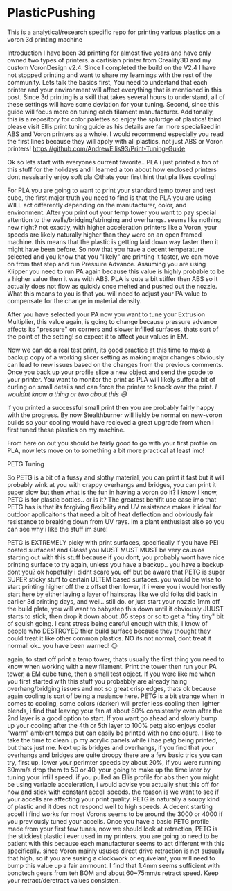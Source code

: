 # PlasticPushing
This is a analytical/research specific repo for printing various plastics on a voron 3d printing machine

Introduction
I have been 3d printing for almost five years and have only owned two types of printers. a cartisian printer from Creality3D and my custom VoronDesign v2.4. Since I completed the build on the V2.4 I have not stopped printing and want to share my learnings with the rest of the community. 
Lets talk the basics first, You need to undertand that each printer and your environment will affect everything that is mentioned in this post. Since 3d printing is a skill that takes several hours to understand, all of these settings will have some deviation for your tuning.
Second, since this guide will focus more on tuning each filament manufacturer. Additonally, this is a repository for color palettes so enjoy the splurdge of plastics!
third please visit Ellis print tuning guide as his details are far more specialized in ABS and Voron printers as a whole. I would recommend especially you read the first lines because they will apply with all plastics, not just ABS or Voron printers!
https://github.com/AndrewEllis93/Print-Tuning-Guide

Ok so lets start with everyones current favorite.. PLA i just printed a ton of this stuff for the holidays and I learned a ton about how enclosed printers dont nessisarily enjoy soft pla 😉thats your first hint that pla likes cooling! 

For PLA you are going to want to print your standard temp tower and test cube, the first major truth you need to find is that the PLA you are using WILL act differently depending on the manufacturer, color, and environment. After you print out your temp tower you want to pay special attention to the walls/bridging/stringing and overhangs. seems like nothing new right? not exactly, with higher acceleration printers like a Voron, your speeds are likely naturally higher than they were on an open framed machine. this means that the plastic is getting laid down way faster then it might have been before. So now that you have a decent temperature selected and you know that you "likely" are printing it faster, we can move on from that step and run Pressure Advance. Assuming you are using Klipper you need to run PA again because this value is highly probable to be a higher value then it was with ABS. PLA is qute a bit stiffer then ABS so it actually does not flow as quickly once melted and pushed out the nozzle. What this means to you is that you will need to adjust your PA value to compensate for the change in material density. 

After you have selected your PA now you want to tune your Extrusion Multiplier, this value again, is going to change because pressure advance affects its "pressure" on corners and slower infilled surfaces, thats sort of the point of the setting! so expect it to affect your values in EM. 

Now we can do a real test print, its good practice at this time to make a backup copy of a working slicer setting as making major changes obviously can lead to new issues based on the changes from the previous comments. Once you back up your profile slice a new object and send the gcode to your printer. You want to monitor the print as PLA will likely suffer a bit of curling on small details and can force the printer to knock over the print. _I wouldnt know a thing or two about this 😅_

if you printed a successful small print then you are probably fairly happy with the progress. By now Stealthburner will liekly be normal on new-voron builds so your cooling would have recieved a great upgrade from when i first tuned these plastics on my machine. 

From here on out you should be fairly good to go with your first profile on PLA, now lets move on to something a bit more practical at least imo!

PETG Tuning

So PETG is a bit of a fussy and slothy material, you can print it fast but it will probably wink at you with crappy overhangs and bridges, you can print it super slow but then what is the fun in having a voron do it? I know I know, PETG is for plastic bottles.. or is it?
The greatest benifit use case imo that PETG has is that its forgiving flexibility and UV resistance makes it ideal for outdoor applicaitons that need a bit of heat deflection and obviously fair resistance to breaking down from UV rays. Im a plant enthusiast also so you can see why i like the stuff im sure!

PETG is EXTREMELY picky with print surfaces, specifically if you have PEI coated surfaces! and Glass! you MUST MUST MUST be very causios starting out with this stuff because if you dont, you probably wont have nice printing surface to try again, unless you have a backup.. you have a backup dont you? ok hopefully i didnt scare you off but be aware that PETG is super SUPER sticky stuff to certain ULTEM based surfaces. you would be wise to start printing higher off the z offset then lower, if i were you i would honestly start here by either laying a layer of hairspray like we old folks did back in earlier 3d printing days, and well.. still do. or just start your nozzle 1mm off the build plate, you will want to babystep this down until it obviously JUUST starts to stick, then drop it down about .05 steps or so to get a "tiny tiny" bit of squish going. I cant stress being careful enough with this, i know of people who DESTROYED thier build surface because they thought they could treat it like other common plastics. NO its not normal, dont treat it normal! ok.. you have been warned! 😌

again, to start off print a temp tower, thats usually the first thing you need to know when working with a new filament. Print the tower then run your PA tower, a EM cube tune, then a small test object. If you were like me when you first started with this stuff you probabbly are already haing overhang/bridging issues and not so great crisp edges, thats ok because again cooling is sort of being a nusiance here. PETG is a bit strange when in comes to cooling, some colors (darker) will prefer less cooling then lighter blends, i find that leaving your fan at about 80% consistently even after the 2nd layer is a good option to start. If you want go ahead and slowly bump up your cooling after the 4th or 5th layer to 100% petg also enjoys cooler "warm" ambient temps but can easily be printed with no enclosure. I like to take the time to clean up my acrylic panels while i hae petg being printed, but thats just me. Next up is bridges and overhangs, if you find that your overhangs and bridges are quite droopy there are a few basic trics you can try, first up, lower your perimter speeds by about 20%, if you were running 60mm/s drop them to 50 or 40, your going to make up the time later by tuning your infill speed. if you pulled an Ellis profile for abs then you might be using variable acceleration, i would advise you actually shut this off for now and stick with constant accell speeds. the reason is we want to see if your accells are affecting your print quality. PETG is naturally a soupy kind of plastic and it does not respond well to high speeds. A decent starting accell i find works for most Vorons seems to be around the 3000 or 4000 if you previously tuned your accells. Once you have a basic PETG profile made from your first few tunes, now we should look at retraction, PETG is the stickiest plastic i ever used in my printers. you are going to need to be patient with this because each manufacturer seems to act different with this specifically. since Voron mainly ususes direct drive retraction is not susually that high, so if you are susing a clockwork or equivelant, you will need to bump this value up a fair ammount. I find that 1.4mm seems sufficient with bondtech gears from teh BOM and about 60~75mm/s retract speed. Keep your retract/deretract values consisten_
